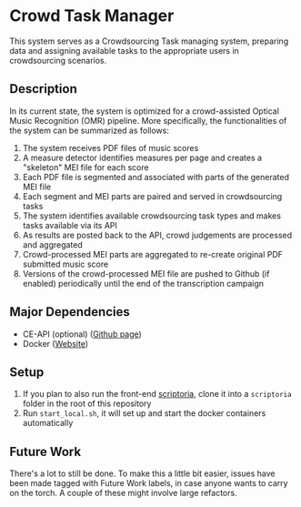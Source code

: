 # Crowd Task Manager
This system serves as a Crowdsourcing Task managing system, preparing data and assigning available tasks to the appropriate users in crowdsourcing scenarios.

## Description
In its current state, the system is optimized for a crowd-assisted Optical Music Recognition (OMR) pipeline. More specifically, the functionalities of the system can be summarized as follows:
1. The system receives PDF files of music scores
2. A measure detector identifies measures per page and creates a "skeleton" MEI file for each score
3. Each PDF file is segmented and associated with parts of the generated MEI file
4. Each segment and MEI parts are paired and served in crowdsourcing tasks
5. The system identifies available crowdsourcing task types and makes tasks available via its API
6. As results are posted back to the API, crowd judgements are processed and aggregated
7. Crowd-processed MEI parts are aggregated to re-create original PDF submitted music score
8. Versions of the crowd-processed MEI file are pushed to Github (if enabled) periodically until the end of the transcription campaign

## Major Dependencies
- CE-API (optional) ([Github page](https://github.com/trompamusic/ce-api))
- Docker ([Website](https://www.docker.com/))

## Setup
1. If you plan to also run the front-end [scriptoria](https://github.com/cakefm/scriptoria/tree/refactor/components), clone it into a `scriptoria` folder in the root of this repository
2. Run `start_local.sh`, it will set up and start the docker containers automatically

## Future Work
There's a lot to still be done. To make this a little bit easier, issues have been made tagged with Future Work labels, in case anyone wants to carry on the torch. A couple of these might involve large refactors.
